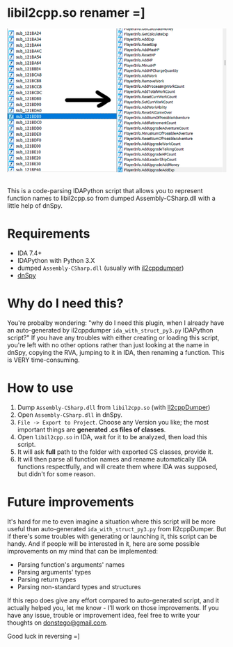# libil2cpp.so renamer =]

![Comparison](Comparison.png)

\
This is a code-parsing IDAPython script that allows you to represent function names to libil2cpp.so from dumped Assembly-CSharp.dll with a little help of dnSpy.

# Requirements
- IDA 7.4+
- IDAPython with Python 3.X
- dumped `Assembly-CSharp.dll` (usually with [il2cppdumper](https://github.com/Perfare/Il2CppDumper))
- [dnSpy](https://github.com/dnSpy/dnSpy)

# Why do I need this?

You're probalby wondering: "why do I need this plugin, when I already have an auto-generated by il2cppdumper `ida_with_struct_py3.py` IDAPython script?" If you have any troubles with either creating or loading this script, you're left with no other options rather than just looking at the name in dnSpy, copying the RVA, jumping to it in IDA, then renaming a function. This is VERY time-consuming.

# How to use

1. Dump `Assembly-CSharp.dll` from `libil2cpp.so` (with [Il2cppDumper](https://github.com/Perfare/Il2CppDumper))
2. Open `Assembly-CSharp.dll` in dnSpy.
3. `File -> Export to Project`. Choose any Version you like; the most important things are **generated .cs files of classes**.
4. Open `libil2cpp.so` in IDA, wait for it to be analyzed, then load this script.
5. It will ask __full__ path to the folder with exported CS classes, provide it.
6. It will then parse all function names and rename automatically IDA functions respectfully, and will create them where IDA was supposed, but didn't for some reason.

# Future improvements

It's hard for me to even imagine a situation where this script will be more useful than auto-generated `ida_with_struct_py3.py` from Il2cppDumper. But if there's some troubles with generating or launching it, this script can be handy. And if people will be interested in it, here are some possible improvements on my mind that can be implemented:
- Parsing function's arguments' names
- Parsing arguments' types
- Parsing return types
- Parsing non-standard types and structures

If this repo does give any effort compared to auto-generated script, and it actually helped you, let me know - I'll work on those improvements. If you have any issue, trouble or improvement idea, feel free to write your thoughts on donstego@gmail.com.

Good luck in reversing =]
